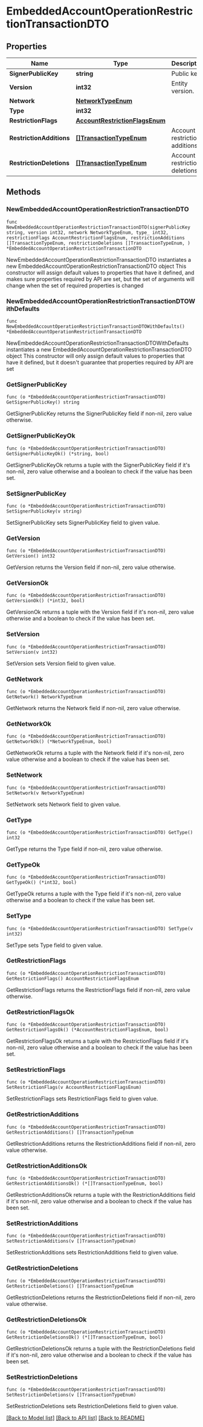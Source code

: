 # EmbeddedAccountOperationRestrictionTransactionDTO

## Properties

Name | Type | Description | Notes
------------ | ------------- | ------------- | -------------
**SignerPublicKey** | **string** | Public key. | 
**Version** | **int32** | Entity version. | 
**Network** | [**NetworkTypeEnum**](NetworkTypeEnum.md) |  | 
**Type** | **int32** |  | 
**RestrictionFlags** | [**AccountRestrictionFlagsEnum**](AccountRestrictionFlagsEnum.md) |  | 
**RestrictionAdditions** | [**[]TransactionTypeEnum**](TransactionTypeEnum.md) | Account restriction additions. | 
**RestrictionDeletions** | [**[]TransactionTypeEnum**](TransactionTypeEnum.md) | Account restriction deletions. | 

## Methods

### NewEmbeddedAccountOperationRestrictionTransactionDTO

`func NewEmbeddedAccountOperationRestrictionTransactionDTO(signerPublicKey string, version int32, network NetworkTypeEnum, type_ int32, restrictionFlags AccountRestrictionFlagsEnum, restrictionAdditions []TransactionTypeEnum, restrictionDeletions []TransactionTypeEnum, ) *EmbeddedAccountOperationRestrictionTransactionDTO`

NewEmbeddedAccountOperationRestrictionTransactionDTO instantiates a new EmbeddedAccountOperationRestrictionTransactionDTO object
This constructor will assign default values to properties that have it defined,
and makes sure properties required by API are set, but the set of arguments
will change when the set of required properties is changed

### NewEmbeddedAccountOperationRestrictionTransactionDTOWithDefaults

`func NewEmbeddedAccountOperationRestrictionTransactionDTOWithDefaults() *EmbeddedAccountOperationRestrictionTransactionDTO`

NewEmbeddedAccountOperationRestrictionTransactionDTOWithDefaults instantiates a new EmbeddedAccountOperationRestrictionTransactionDTO object
This constructor will only assign default values to properties that have it defined,
but it doesn't guarantee that properties required by API are set

### GetSignerPublicKey

`func (o *EmbeddedAccountOperationRestrictionTransactionDTO) GetSignerPublicKey() string`

GetSignerPublicKey returns the SignerPublicKey field if non-nil, zero value otherwise.

### GetSignerPublicKeyOk

`func (o *EmbeddedAccountOperationRestrictionTransactionDTO) GetSignerPublicKeyOk() (*string, bool)`

GetSignerPublicKeyOk returns a tuple with the SignerPublicKey field if it's non-nil, zero value otherwise
and a boolean to check if the value has been set.

### SetSignerPublicKey

`func (o *EmbeddedAccountOperationRestrictionTransactionDTO) SetSignerPublicKey(v string)`

SetSignerPublicKey sets SignerPublicKey field to given value.


### GetVersion

`func (o *EmbeddedAccountOperationRestrictionTransactionDTO) GetVersion() int32`

GetVersion returns the Version field if non-nil, zero value otherwise.

### GetVersionOk

`func (o *EmbeddedAccountOperationRestrictionTransactionDTO) GetVersionOk() (*int32, bool)`

GetVersionOk returns a tuple with the Version field if it's non-nil, zero value otherwise
and a boolean to check if the value has been set.

### SetVersion

`func (o *EmbeddedAccountOperationRestrictionTransactionDTO) SetVersion(v int32)`

SetVersion sets Version field to given value.


### GetNetwork

`func (o *EmbeddedAccountOperationRestrictionTransactionDTO) GetNetwork() NetworkTypeEnum`

GetNetwork returns the Network field if non-nil, zero value otherwise.

### GetNetworkOk

`func (o *EmbeddedAccountOperationRestrictionTransactionDTO) GetNetworkOk() (*NetworkTypeEnum, bool)`

GetNetworkOk returns a tuple with the Network field if it's non-nil, zero value otherwise
and a boolean to check if the value has been set.

### SetNetwork

`func (o *EmbeddedAccountOperationRestrictionTransactionDTO) SetNetwork(v NetworkTypeEnum)`

SetNetwork sets Network field to given value.


### GetType

`func (o *EmbeddedAccountOperationRestrictionTransactionDTO) GetType() int32`

GetType returns the Type field if non-nil, zero value otherwise.

### GetTypeOk

`func (o *EmbeddedAccountOperationRestrictionTransactionDTO) GetTypeOk() (*int32, bool)`

GetTypeOk returns a tuple with the Type field if it's non-nil, zero value otherwise
and a boolean to check if the value has been set.

### SetType

`func (o *EmbeddedAccountOperationRestrictionTransactionDTO) SetType(v int32)`

SetType sets Type field to given value.


### GetRestrictionFlags

`func (o *EmbeddedAccountOperationRestrictionTransactionDTO) GetRestrictionFlags() AccountRestrictionFlagsEnum`

GetRestrictionFlags returns the RestrictionFlags field if non-nil, zero value otherwise.

### GetRestrictionFlagsOk

`func (o *EmbeddedAccountOperationRestrictionTransactionDTO) GetRestrictionFlagsOk() (*AccountRestrictionFlagsEnum, bool)`

GetRestrictionFlagsOk returns a tuple with the RestrictionFlags field if it's non-nil, zero value otherwise
and a boolean to check if the value has been set.

### SetRestrictionFlags

`func (o *EmbeddedAccountOperationRestrictionTransactionDTO) SetRestrictionFlags(v AccountRestrictionFlagsEnum)`

SetRestrictionFlags sets RestrictionFlags field to given value.


### GetRestrictionAdditions

`func (o *EmbeddedAccountOperationRestrictionTransactionDTO) GetRestrictionAdditions() []TransactionTypeEnum`

GetRestrictionAdditions returns the RestrictionAdditions field if non-nil, zero value otherwise.

### GetRestrictionAdditionsOk

`func (o *EmbeddedAccountOperationRestrictionTransactionDTO) GetRestrictionAdditionsOk() (*[]TransactionTypeEnum, bool)`

GetRestrictionAdditionsOk returns a tuple with the RestrictionAdditions field if it's non-nil, zero value otherwise
and a boolean to check if the value has been set.

### SetRestrictionAdditions

`func (o *EmbeddedAccountOperationRestrictionTransactionDTO) SetRestrictionAdditions(v []TransactionTypeEnum)`

SetRestrictionAdditions sets RestrictionAdditions field to given value.


### GetRestrictionDeletions

`func (o *EmbeddedAccountOperationRestrictionTransactionDTO) GetRestrictionDeletions() []TransactionTypeEnum`

GetRestrictionDeletions returns the RestrictionDeletions field if non-nil, zero value otherwise.

### GetRestrictionDeletionsOk

`func (o *EmbeddedAccountOperationRestrictionTransactionDTO) GetRestrictionDeletionsOk() (*[]TransactionTypeEnum, bool)`

GetRestrictionDeletionsOk returns a tuple with the RestrictionDeletions field if it's non-nil, zero value otherwise
and a boolean to check if the value has been set.

### SetRestrictionDeletions

`func (o *EmbeddedAccountOperationRestrictionTransactionDTO) SetRestrictionDeletions(v []TransactionTypeEnum)`

SetRestrictionDeletions sets RestrictionDeletions field to given value.



[[Back to Model list]](../README.md#documentation-for-models) [[Back to API list]](../README.md#documentation-for-api-endpoints) [[Back to README]](../README.md)


